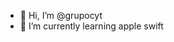 - 👋 Hi, I’m @grupocyt
- 🌱 I’m currently learning apple swift

<!---
grupocyt/grupocyt is a ✨ special ✨ repository because its `README.md` (this file) appears on your GitHub profile.
You can click the Preview link to take a look at your changes.
--->
